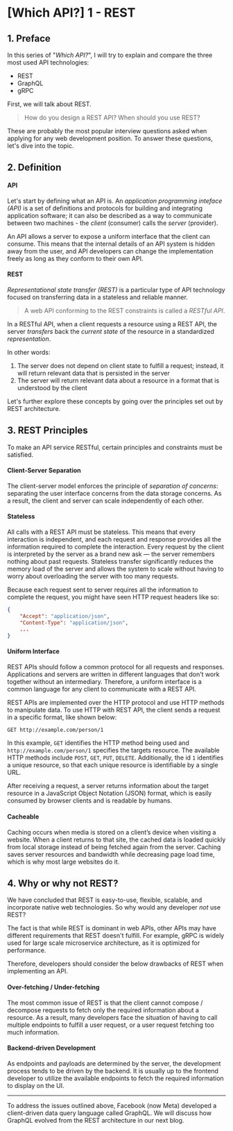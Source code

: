 # [Which API?] 1 - REST

## 1. Preface

In this series of "_Which API?_", I will try to explain and compare the three most used API technologies:

- REST
- GraphQL
- gRPC

First, we will talk about REST.

> How do you design a REST API? When should you use REST?

These are probably the most popular interview questions asked when applying for any web development position. To answer these questions, let's dive into the topic.

## 2. Definition

#### API

Let's start by defining what an API is. An _application programming inteface (API)_ is a set of definitions and protocols for building and integrating application software; it can also be described as a way to communicate between two machines - the _client_ (consumer) calls the _server_ (provider).

An API allows a server to expose a uniform interface that the client can consume. This means that the internal details of an API system is hidden away from the user, and API developers can change the implementation freely as long as they conform to their own API.

#### REST

_Representational state transfer (REST)_ is a particular type of API technology focused on transferring data in a stateless and reliable manner.

> A web API conforming to the REST constraints is called a _RESTful API_.

In a RESTful API, when a client requests a resource using a REST API, the server _transfers_ back the _current state_ of the resource in a standardized _representation_.

In other words:

1. The server does not depend on client state to fulfill a request; instead, it will return relevant data that is persisted in the server
2. The server will return relevant data about a resource in a format that is understood by the client

Let's further explore these concepts by going over the principles set out by REST architecture.

## 3. REST Principles

To make an API service RESTful, certain principles and constraints must be satisfied.

#### Client-Server Separation

The client-server model enforces the principle of _separation of concerns_: separating the user interface concerns from the data storage concerns. As a result, the client and server can scale independently of each other.

#### Stateless

All calls with a REST API must be stateless. This means that every interaction is independent, and each request and response provides all the information required to complete the interaction. Every request by the client is interpreted by the server as a brand new ask — the server remembers nothing about past requests. Stateless transfer significantly reduces the memory load of the server and allows the system to scale without having to worry about overloading the server with too many requests.

Because each request sent to server requires all the information to complete the request, you might have seen HTTP request headers like so:

```JSON
{
    "Accept": "application/json",
    "Content-Type": "application/json",
    ...
}
```

#### Uniform Interface

REST APIs should follow a common protocol for all requests and responses. Applications and servers are written in different languages that don't work together without an intermediary. Therefore, a uniform interface is a common language for any client to communicate with a REST API.

REST APIs are implemented over the HTTP protocol and use HTTP methods to manipulate data. To use HTTP with REST API, the client sends a request in a specific format, like shown below:

```HTML
GET http://example.com/person/1
```

In this example, `GET` identifies the HTTP method being used and `http://example.com/person/1` specifies the targets resource. The available HTTP methods include `POST`, `GET`, `PUT`, `DELETE`. Additionally, the id `1` identifies a unique resource, so that each unique resource is identifiable by a single URL.

After receiving a request, a server returns information about the target resource in a JavaScript Object Notation (JSON) format, which is easily consumed by browser clients and is readable by humans.

#### Cacheable

Caching occurs when media is stored on a client’s device when visiting a website. When a client returns to that site, the cached data is loaded quickly from local storage instead of being fetched again from the server. Caching saves server resources and bandwidth while decreasing page load time, which is why most large websites do it.

## 4. Why or why not REST?

We have concluded that REST is easy-to-use, flexible, scalable, and incorporate native web technologies. So why would any developer _not_ use REST?

The fact is that while REST is dominant in web APIs, other APIs may have different requirements that REST doesn't fulfill. For example, gRPC is widely used for large scale microservice architecture, as it is optimized for performance.

Therefore, developers should consider the below drawbacks of REST when implementing an API.

#### Over-fetching / Under-fetching

The most common issue of REST is that the client cannot compose / decompose requests to fetch only the required information about a resource. As a result, many developers face the situation of having to call multiple endpoints to fulfill a user request, or a user request fetching too much information.

#### Backend-driven Development

As endpoints and payloads are determined by the server, the development process tends to be driven by the backend. It is usually up to the frontend developer to utilize the available endpoints to fetch the required information to display on the UI.

---

To address the issues outlined above, Facebook (now Meta) developed a client-driven data query language called GraphQL. We will discuss how GraphQL evolved from the REST architecture in our next blog.
